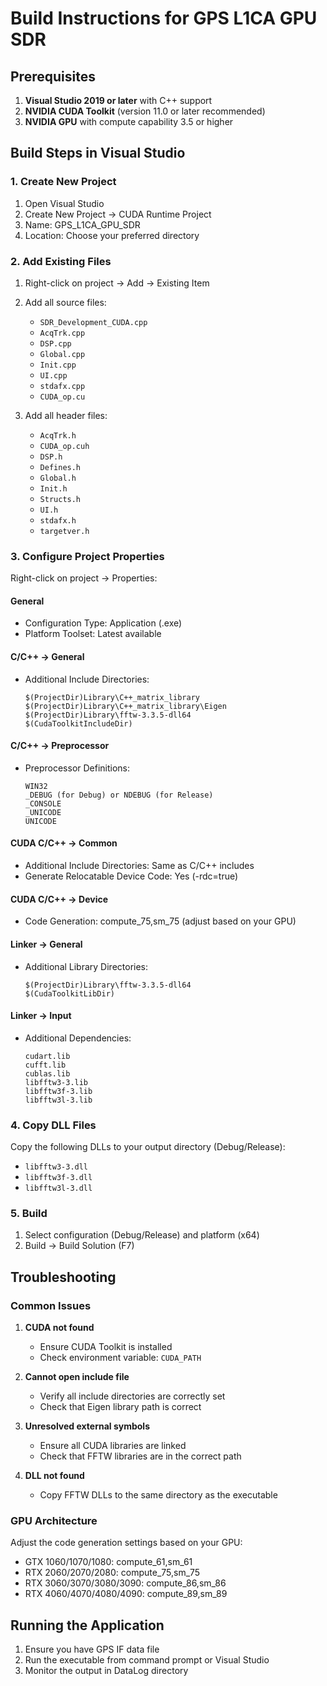 # Build Instructions for GPS L1CA GPU SDR

## Prerequisites

1. **Visual Studio 2019 or later** with C++ support
2. **NVIDIA CUDA Toolkit** (version 11.0 or later recommended)
3. **NVIDIA GPU** with compute capability 3.5 or higher

## Build Steps in Visual Studio

### 1. Create New Project
1. Open Visual Studio
2. Create New Project → CUDA Runtime Project
3. Name: GPS_L1CA_GPU_SDR
4. Location: Choose your preferred directory

### 2. Add Existing Files
1. Right-click on project → Add → Existing Item
2. Add all source files:
   - `SDR_Development_CUDA.cpp`
   - `AcqTrk.cpp`
   - `DSP.cpp`
   - `Global.cpp`
   - `Init.cpp`
   - `UI.cpp`
   - `stdafx.cpp`
   - `CUDA_op.cu`

3. Add all header files:
   - `AcqTrk.h`
   - `CUDA_op.cuh`
   - `DSP.h`
   - `Defines.h`
   - `Global.h`
   - `Init.h`
   - `Structs.h`
   - `UI.h`
   - `stdafx.h`
   - `targetver.h`

### 3. Configure Project Properties

Right-click on project → Properties:

#### General
- Configuration Type: Application (.exe)
- Platform Toolset: Latest available

#### C/C++ → General
- Additional Include Directories:
  ```
  $(ProjectDir)Library\C++_matrix_library
  $(ProjectDir)Library\C++_matrix_library\Eigen
  $(ProjectDir)Library\fftw-3.3.5-dll64
  $(CudaToolkitIncludeDir)
  ```

#### C/C++ → Preprocessor
- Preprocessor Definitions:
  ```
  WIN32
  _DEBUG (for Debug) or NDEBUG (for Release)
  _CONSOLE
  _UNICODE
  UNICODE
  ```

#### CUDA C/C++ → Common
- Additional Include Directories: Same as C/C++ includes
- Generate Relocatable Device Code: Yes (-rdc=true)

#### CUDA C/C++ → Device
- Code Generation: compute_75,sm_75 (adjust based on your GPU)

#### Linker → General
- Additional Library Directories:
  ```
  $(ProjectDir)Library\fftw-3.3.5-dll64
  $(CudaToolkitLibDir)
  ```

#### Linker → Input
- Additional Dependencies:
  ```
  cudart.lib
  cufft.lib
  cublas.lib
  libfftw3-3.lib
  libfftw3f-3.lib
  libfftw3l-3.lib
  ```

### 4. Copy DLL Files
Copy the following DLLs to your output directory (Debug/Release):
- `libfftw3-3.dll`
- `libfftw3f-3.dll`
- `libfftw3l-3.dll`

### 5. Build
1. Select configuration (Debug/Release) and platform (x64)
2. Build → Build Solution (F7)

## Troubleshooting

### Common Issues

1. **CUDA not found**
   - Ensure CUDA Toolkit is installed
   - Check environment variable: `CUDA_PATH`

2. **Cannot open include file**
   - Verify all include directories are correctly set
   - Check that Eigen library path is correct

3. **Unresolved external symbols**
   - Ensure all CUDA libraries are linked
   - Check that FFTW libraries are in the correct path

4. **DLL not found**
   - Copy FFTW DLLs to the same directory as the executable

### GPU Architecture
Adjust the code generation settings based on your GPU:
- GTX 1060/1070/1080: compute_61,sm_61
- RTX 2060/2070/2080: compute_75,sm_75
- RTX 3060/3070/3080/3090: compute_86,sm_86
- RTX 4060/4070/4080/4090: compute_89,sm_89

## Running the Application

1. Ensure you have GPS IF data file
2. Run the executable from command prompt or Visual Studio
3. Monitor the output in DataLog directory